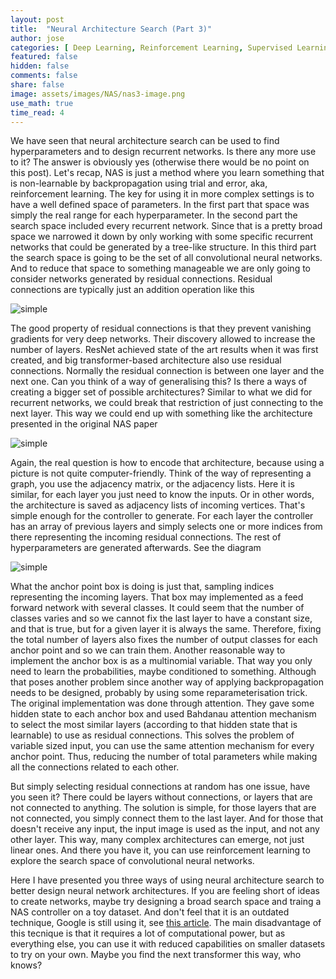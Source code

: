 ```yaml
---
layout: post
title:  "Neural Architecture Search (Part 3)"
author: jose
categories: [ Deep Learning, Reinforcement Learning, Supervised Learning, Happy Ideas ]
featured: false
hidden: false
comments: false
share: false
image: assets/images/NAS/nas3-image.png
use_math: true
time_read: 4
---
```


We have seen that neural architecture search can be used to find hyperparameters and to design recurrent networks. Is there any more use to it? The answer is obviously yes (otherwise there would be no point on this post). Let's recap, NAS is just a method where you learn something that is non-learnable by backpropagation using trial and error, aka, reinforcement learning. The key for using it in more complex settings is to have a well defined space of parameters. In the first part that space was simply the real range for each hyperparameter. In the second part the search space included every recurrent network. Since that is a pretty broad space we narrowed it down by only working with some specific recurrent networks that could be generated by a tree-like structure. In this third part the search space is going to be the set of all convolutional neural networks. And to reduce that space to something manageable we are only going to consider networks generated by residual connections. Residual connections are typically just an addition operation like this

<p class="text-center"><img class="" src="{{site.baseurl}}/assets/images/NAS/residual-def.png" alt="simple" /></p>

The good property of residual connections is that they prevent vanishing gradients for very deep networks. Their discovery allowed to increase the number of layers. ResNet achieved state of the art results when it was first created, and big transformer-based architecture also use residual connections. Normally the residual connection is between one layer and the next one. Can you think of a way of generalising this? Is there a ways of creating a bigger set of possible architectures? Similar to what we did for recurrent networks, we could break that restriction of just connecting to the next layer. This way we could end up with something like the architecture presented in the original NAS paper

<p class="text-center"><img class="" src="{{site.baseurl}}/assets/images/NAS/orig-res.png" alt="simple" /></p>

Again, the real question is how to encode that architecture, because using a picture is not quite computer-friendly. Think of the way of representing a graph, you use the adjacency matrix, or the adjacency lists. Here it is similar, for each layer you just need to know the inputs. Or in other words, the architecture is saved as adjacency lists of incoming vertices. That's simple enough for the controller to generate. For each layer the controller has an array of previous layers and simply selects one or more indices from there representing the incoming residual connections. The rest of hyperparameters are generated afterwards. See the diagram

<p class="text-center"><img class="" src="{{site.baseurl}}/assets/images/NAS/res-diagram.png" alt="simple" /></p>

What the anchor point box is doing is just that, sampling indices representing the incoming layers. That box may implemented as a feed forward network with several classes. It could seem that the number of classes varies and so we cannot fix the last layer to have a constant size, and that is true, but for a given layer it is always the same. Therefore, fixing the total number of layers also fixes the number of output classes for each anchor point and so we can train them. Another reasonable way to implement the anchor box is as a multinomial variable. That way you only need to learn the probabilities, maybe conditioned to something. Although that poses another problem since another way of applying backpropagation needs to be designed, probably by using some reparameterisation trick. The original implementation was done through attention. They gave some hidden state to each anchor box and used Bahdanau attention mechanism to select the most similar layers (according to that hidden state that is learnable) to use as residual connections. This solves the problem of variable sized input, you can use the same attention mechanism for every anchor point. Thus, reducing the number of total parameters while making all the connections related to each other.

But simply selecting residual connections at random has one issue, have you seen it? There could be layers without connections, or layers that are not connected to anything. The solution is simple, for those layers that are not connected, you simply connect them to the last layer. And for those that doesn't receive any input, the input image is used as the input, and not any other layer. This way, many complex architectures can emerge, not just linear ones. And there you have it, you can use reinforcement learning to explore the search space of convolutional neural networks.

Here I have presented you three ways of using neural architecture search to better design neural network architectures. If you are feeling short of ideas to create networks, maybe try designing a broad search space and traing a NAS controller on a toy dataset. And don't feel that it is an outdated technique, Google is still using it, see [this article](https://ai.googleblog.com/2022/08/building-efficient-multiple-visual.html). The main disadvantage of this tecnique is that it requires a lot of computational power, but as everything else, you can use it with reduced capabilities on smaller datasets to try on your own. Maybe you find the next transformer this way, who knows?